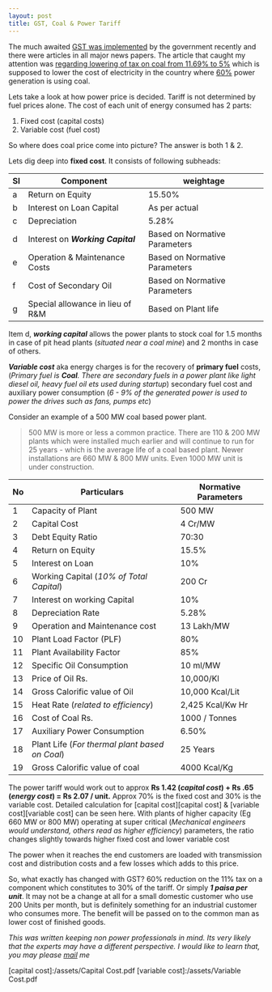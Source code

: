 ```yaml
---
layout: post
title: GST, Coal & Power Tariff
---
```



The much awaited [GST was implemented][GST] by the government recently and there were articles in all major news papers. The article that caught my attention was [regarding lowering of tax on coal from 11.69% to 5%][coal] which is supposed to lower the cost of electricity in the country where [60%][60] power generation is using coal.

Lets take a look at how power price is decided. Tariff is not determined by fuel prices alone. The cost of each unit of energy consumed has 2 parts:
1. Fixed cost (capital costs)
2. Variable cost (fuel cost)

So where does coal price come into picture? The answer is both 1 & 2.  

Lets dig deep into **fixed cost**. It consists of following subheads:

|Sl|Component|weightage|
|---|---|---|
|a |Return on Equity |15.50%|
|b |Interest on Loan Capital |As per actual|
|c |Depreciation |5.28%|
|d |Interest on ***Working Capital*** |Based on Normative Parameters|
|e |Operation & Maintenance Costs |Based on Normative Parameters|
|f |Cost of Secondary Oil |Based on Normative Parameters|
|g |Special allowance in lieu of R&M |Based on Plant life|

Item d, ***working capital*** allows the power plants to stock coal for 1.5 months in case of pit head plants (*situated near a coal mine*) and 2 months in case of others.

***Variable cost*** aka energy charges is for the recovery of **primary fuel** costs, (*Primary fuel is **Coal**. There are secondary fuels in a power plant like light diesel oil, heavy fuel oil ets used during startup*) secondary fuel cost and auxiliary power consumption (*6 - 9% of the generated power is used to power the drives such as fans, pumps etc*)

Consider an example of a 500 MW coal based power plant.
>500 MW is more or less a common practice. There are 110 & 200 MW plants which were installed much earlier and will continue to run for 25 years - which is the average life of a coal based plant. Newer installations are 660 MW & 800 MW units. Even 1000 MW unit is under construction.

|No |Particulars |Normative Parameters|
|---|---|---|
|1 |Capacity of Plant |500 MW|
|2 |Capital Cost |4 Cr/MW|
|3 |Debt Equity Ratio |70:30|
|4 |Return on Equity |15.5%|
|5 |Interest on Loan |10%|
|6 |Working Capital (*10% of Total Capital*) |200 Cr|
|7 |Interest on working Capital |10%|
|8 |Depreciation Rate |5.28%|
|9 |Operation and Maintenance cost |13 Lakh/MW|
|10 |Plant Load Factor (PLF) |80%|
|11 |Plant Availability Factor |85%|
|12 |Specific Oil Consumption |10 ml/MW|
|13 |Price of Oil Rs. |10,000/Kl|
|14 |Gross Calorific value of Oil |10,000 Kcal/Lit|
|15 |Heat Rate (*related to efficiency*) |2,425 Kcal/Kw Hr|
|16 |Cost of Coal Rs. |1000 / Tonnes|
|17 |Auxiliary Power Consumption |6.50%|
|18 |Plant Life (*For thermal plant based on Coal*) |25 Years|
|19 |Gross Calorific value of coal |4000 Kcal/Kg|

The power tariff would work out to approx **Rs 1.42 (*capital cost*) + Rs .65 (*energy cost*) =  Rs 2.07 / unit.** Approx 70% is the fixed cost and 30% is the variable cost. Detailed calculation for [capital cost][capital cost] & [variable cost][variable cost] can be seen here. With plants of higher capacity (Eg 660 MW or 800 MW) operating at super critical (*Mechanical engineers would understand, others read as higher efficiency*) parameters, the ratio changes slightly towards higher fixed cost and lower variable cost

The power when it reaches the end customers are loaded with transmission cost and distribution costs and a few losses which adds to this price.

So, what exactly has changed with GST? 60% reduction on the 11% tax on a component which constitutes to 30% of the tariff. Or simply ***1 paisa per unit***. It may not be a change at all for a small domestic customer who use 200 Units per month, but is definitely something for an industrial customer who consumes more. The benefit will be passed on to the common man as lower cost of finished goods. 

*This was written keeping non power professionals in mind. Its very likely that the experts may have a different perspective. I would like to learn that, you may please [mail][mail] me*   

[GST]:http://www.cbec.gov.in/htdocs-cbec/gst/index
[coal]:http://economictimes.indiatimes.com/industry/energy/power/welcome-gst-rate-on-coal-solar-wind-will-not-be-impacted-piyush-goyal/articleshow/58749467.cms
[60]:http://powermin.nic.in/en/content/power-sector-glance-all-india
[mail]:mailto:mail@subinabid.xyz
[capital cost]:/assets/Capital Cost.pdf
[variable cost]:/assets/Variable Cost.pdf
